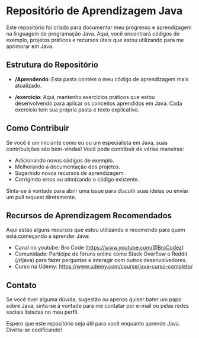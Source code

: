 # Repositório de Aprendizagem Java

Este repositório foi criado para documentar meu progresso e aprendizagem na linguagem de programação Java. Aqui, você encontrará códigos de exemplo, projetos práticos e recursos úteis que estou utilizando para me aprimorar em Java.

## Estrutura do Repositório

- **/Aprendendo**: Esta pasta contém o meu código de aprendizagem mais atualizado.
  
- **/exercicio**: Aqui, mantenho exercícios práticos que estou desenvolvendo para aplicar os conceitos aprendidos em Java. Cada exercício tem sua própria pasta e texto explicativo.


## Como Contribuir

Se você é um iniciante como eu ou um especialista em Java, suas contribuições são bem-vindas! Você pode contribuir de várias maneiras:

- Adicionando novos códigos de exemplo.
- Melhorando a documentação dos projetos.
- Sugerindo novos recursos de aprendizagem.
- Corrigindo erros ou otimizando o código existente.

Sinta-se à vontade para abrir uma issue para discutir suas ideias ou enviar um pull request diretamente.

## Recursos de Aprendizagem Recomendados

Aqui estão alguns recursos que estou utilizando e recomendo para quem está começando a aprender Java:

- Canal no youtube: Bro Code (https://www.youtube.com/@BroCodez)
- Comunidade: Participe de fóruns online como Stack Overflow e Reddit (/r/java) para fazer perguntas e interagir com outros desenvolvedores.
- Curso na Udemy: https://www.udemy.com/course/java-curso-completo/

## Contato

Se você tiver alguma dúvida, sugestão ou apenas quiser bater um papo sobre Java, sinta-se à vontade para me contatar por e-mail ou pelas redes sociais listadas no meu perfil.

Espero que este repositório seja útil para você enquanto aprende Java. Divirta-se codificando!

